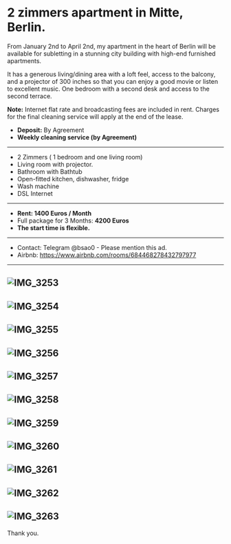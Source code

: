 # 2 zimmers apartment in Mitte, Berlin.

From January 2nd to April 2nd, my apartment in the heart of Berlin will be available for subletting in a stunning city building with high-end furnished apartments. 

It has a generous living/dining area with a loft feel, access to the balcony, and a projector of 300 inches so that you can enjoy a good movie or listen to excellent music. One bedroom with a second desk and access to the second terrace.

**Note:** Internet flat rate and broadcasting fees are included in rent. Charges for the final cleaning service will apply at the end of the lease.

* **Deposit:** By Agreement
* **Weekly cleaning service (by Agreement)**

---
* 2 Zimmers ( 1 bedroom and one living room)
* Living room with projector.
* Bathroom with Bathtub
* Open-fitted kitchen, dishwasher, fridge
* Wash machine
* DSL Internet

---
- **Rent: 1400 Euros / Month**
- Full package for 3 Months: **4200 Euros**
- **The start time is flexible.**

---
- Contact: Telegram @bsao0 - Please mention this ad.
- Airbnb: https://www.airbnb.com/rooms/684468278432797977

---
![IMG_3253](https://user-images.githubusercontent.com/123325/205910960-0b4a2992-8b96-4fcb-a187-b2829813745f.jpeg)
--
![IMG_3254](https://user-images.githubusercontent.com/123325/205910993-9e6da8a7-4b4a-42b0-abeb-3569660e7b93.jpeg)
--
![IMG_3255](https://user-images.githubusercontent.com/123325/205911010-78f961a3-2623-4c75-97f3-56dbc0e2ba33.jpeg)
--
![IMG_3256](https://user-images.githubusercontent.com/123325/205911019-0f09bf6e-7685-4961-98af-01d8c12ec2a4.jpeg)
--
![IMG_3257](https://user-images.githubusercontent.com/123325/205911025-7d51cec1-8cb4-4a2c-b7e7-3fe60b43db27.jpeg)
--
![IMG_3258](https://user-images.githubusercontent.com/123325/205911030-e130e4e3-8b1e-4158-a6b3-f8d0faaa28e2.jpeg)
--
![IMG_3259](https://user-images.githubusercontent.com/123325/205911038-6fce06d0-01d5-4c18-8558-5bfa9aa7cbd6.jpeg)
--
![IMG_3260](https://user-images.githubusercontent.com/123325/205911046-d0a89a12-38bb-4fd1-9863-236f3928525c.jpeg)
--
![IMG_3261](https://user-images.githubusercontent.com/123325/205911052-a8e7ec97-6eb9-41cf-a60c-9ad8c7780b05.jpeg)
--
![IMG_3262](https://user-images.githubusercontent.com/123325/205911066-4268ceac-1966-42a7-9e33-8c6087ffc1be.jpeg)
--
![IMG_3263](https://user-images.githubusercontent.com/123325/205911072-841296b6-738f-4215-a10a-57415553fd01.jpeg)
---

Thank you.
